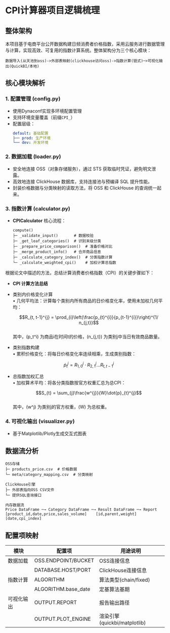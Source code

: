 # CPI计算器项目逻辑梳理

## 整体架构
本项目基于电商平台公开数据构建日频消费者价格指数，采用云服务进行数据管理与计算，实现高效、可复用的指数计算系统。整体架构分为三个核心模块：

```
数据导入(从天池到oss)->外部表映射(clickhouse访问oss)->指数计算(链式)─>可视化输出(QuickBI/本地)
```


## 核心模块解析

### 1. 配置管理 (config.py)
- 使用Dynaconf实现多环境配置管理
- 支持环境变量覆盖（前缀`CPI_`）
- 配置层级：
  ```yaml
  default: 基础配置
  ├── prod: 生产环境
  └── dev: 开发环境
  ```


### 2. 数据加载 (loader.py)
- 安全地连接 OSS（对象存储服务），通过 STS 获取临时凭证，避免明文泄露。   
- 高效地连接 ClickHouse 数据库，支持连接池与预编译 SQL 提升性能。   
- 封装价格数据与分类映射的读取方法，将 OSS 和 ClickHouse 的查询统一起来。


### 3. 指数计算 (calculator.py)
- **CPICalculator** 核心流程：
  ```
  compute()
  ├─ _validate_input()       # 数据校验
  ├─ _get_leaf_categories()  # 识别末级分类
  ├─ _prepare_price_comparison()  # 准备价格对比
  ├─ _merge_product_info()   # 合并商品信息
  ├─ _calculate_category_index()  # 分类指数计算
  └─ _calculate_weighted_cpi()    # 加权计算总指数
  ```
根据论文中描述的方法，总结计算消费者价格指数（CPI）的关键步骤如下：


- **CPI 计算方法总结**

- 类别内价格变化计算  
   • 几何平均法：计算每个类别内所有商品的日价格变化率，使用未加权几何平均：  

     $$R_{t, t-1}^{j} = \prod_{i}\left(\frac{p_{t}^{i}}{p_{t-1}^{i}}\right)^{1/ n_{j,t}}$$  
     其中，\(p_t^i\) 为商品i在时间t的价格，\(n_{j,t}\) 为类别j中当日有效商品数量。  

- 类别指数构建  
   • 累积价格变化：将每日价格变化率连续相乘，生成类别指数：  

     $$\dot{p}_t^j = R_{1,0}^j \cdot R_{2,1}^j \ldots R_{t,t-1}^j$$  

- 总指数加权汇总  
   • 加权算术平均：将各分类指数按官方权重汇总为总CPI：  

     $$S_{t} = \sum_{j}\frac{w^{j}}{W}\dot{p}_{t}^{j}$$  
     其中，\(w^j\) 为类别j的官方权重，\(W\) 为总权重。  




### 4. 可视化输出 (visualizer.py)
- 基于Matplotlib/Plotly生成交互式图表



## 数据流分析
```
OSS存储
├─ products_price.csv  # 价格数据
└─ meta/category_mapping.csv  # 分类映射

ClickHouse引擎
├─ 外部表指向OSS CSV文件
└─ 提供SQL查询接口

内存数据流
Price DataFrame ─→ Category DataFrame ─→ Result DataFrame ─→ Report
[product_id,date,price,sales_volume]    [id,parent,weight]    [date,cpi_index]
```


## 配置项映射
| 模块         | 配置项                          | 用途说明                   |
|--------------|---------------------------------|--------------------------|
| 数据加载     | OSS.ENDPOINT/BUCKET             | OSS连接信息               |
|              | DATABASE.HOST/PORT              | ClickHouse连接信息         |
| 指数计算     | ALGORITHM                       | 算法类型(chain/fixed)      |
|              | ALGORITHM.base_date             | 定基算法基期               |
| 可视化输出   | OUTPUT.REPORT                   | 报告输出路径               |
|              | OUTPUT.PLOT_ENGINE              | 渲染引擎(quickbi/matplotlib)|

